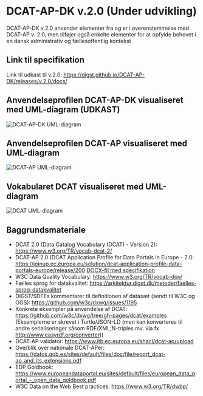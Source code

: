 # DCAT-AP-DK v.2.0 (Under udvikling)
DCAT-AP-DK v.2.0 anvender elementer fra og er i overenstemmelse med DCAT-AP v. 2.0, men tilføjer også enkelte elementer for at opfylde behovet i en dansk administrativ og fællesoffentlig kontekst

## Link til specifikation
Link til udkast til v.2.0: https://digst.github.io/DCAT-AP-DK/releases/v.2.0/docs/

## Anvendelseprofilen DCAT-AP-DK visualiseret med UML-diagram (UDKAST)
![DCAT-AP-DK UML-diagram](https://github.com/digst/DCAT-AP-DK/tree/master/releases/v.2.0/docs/img/Figur-DCAT-AP-DK-v2-UML.png "UDKAST DCAT-AP-DK UML Diagram")


## Anvendelseprofilen DCAT-AP visualiseret med UML-diagram
![DCAT-AP UML-diagram](https://joinup.ec.europa.eu/sites/default/files/distribution/access_url/2019-12/b6864a7d-4b8b-4fbe-8f03-5e0c3df002af/DCAT_AP_2.0.0.png "DCAT-AP UML Diagram")

## Vokabularet DCAT visualiseret med UML-diagram
![DCAT UML-diagram](https://www.w3.org/TR/vocab-dcat-2/images/DCAT-summary-all-attributes.png "DCAT UML Diagram")


## Baggrundsmateriale
* DCAT 2.0 (Data Catalog Vocabulary (DCAT) - Version 2): https://www.w3.org/TR/vocab-dcat-2/  
* DCAT-AP 2.0 (DCAT Application Profile for Data Portals in Europe - 2.0: https://joinup.ec.europa.eu/solution/dcat-application-profile-data-portals-europe/release/200 [DOCX-fil med specifikation](https://joinup.ec.europa.eu/sites/default/files/distribution/access_url/2019-12/a3dc67cb-6670-4ad2-83b9-61b118aec1f0/DCAT_AP_2.0.0.docx)
* W3C Data Quality Vocabulary: https://www.w3.org/TR/vocab-dqv/ 
* Fælles sprog for datakvalitet: https://arkitektur.digst.dk/metoder/faelles-sprog-datakvalitet
* DIGST/SDFEs kommentarer til definitionen af datasæt (sendt til W3C og OGS): https://github.com/w3c/dxwg/issues/1195 
* Konkrete eksempler på anvendelse af DCAT: https://github.com/w3c/dxwg/tree/gh-pages/dcat/examples (Eksemplerne er skrevet i Turtle/JSON-LD (men kan konverteres til andre serialiseringer såsom RDF/XML,N-triples mv. via fx http://www.easyrdf.org/converter)) 
* DCAT-AP validator: https://www.itb.ec.europa.eu/shacl/dcat-ap/upload 
* Overblik over nationale DCAT-APer: https://datos.gob.es/sites/default/files/doc/file/report_dcat-ap_and_its_extensions.pdf 
* EDP Goldbook: https://www.europeandataportal.eu/sites/default/files/european_data_portal_-_open_data_goldbook.pdf 
* W3C Data on the Web Best practices: https://www.w3.org/TR/dwbp/ 

 
